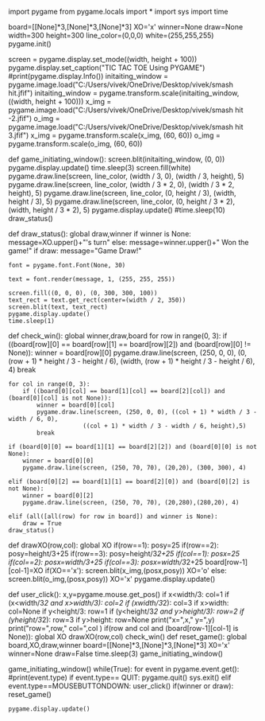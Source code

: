 import pygame
from pygame.locals import *
import sys
import time


board=[[None]*3,[None]*3,[None]*3]
XO='x'
winner=None
draw=None
width=300
height=300
line_color=(0,0,0)
white=(255,255,255)
pygame.init()

screen = pygame.display.set_mode((width, height + 100))
pygame.display.set_caption("TIC TAC TOE Using PYGAME")
#print(pygame.display.Info())
initaiting_window = pygame.image.load("C:/Users/vivek/OneDrive/Desktop/vivek/smash hit.jfif")
initaiting_window = pygame.transform.scale(initaiting_window, ((width, height + 100)))
x_img = pygame.image.load("C:/Users/vivek/OneDrive/Desktop/vivek/smash hit -2.jfif")
o_img = pygame.image.load("C:/Users/vivek/OneDrive/Desktop/vivek/smash hit 3.jfif")
x_img = pygame.transform.scale(x_img, (60, 60))
o_img = pygame.transform.scale(o_img, (60, 60))

def game_initiating_window():
    screen.blit(initaiting_window, (0, 0))
    pygame.display.update()
    time.sleep(3)
    screen.fill(white)
    pygame.draw.line(screen, line_color, (width / 3, 0), (width / 3, height), 5)
    pygame.draw.line(screen, line_color, (width / 3 * 2, 0), (width / 3 * 2, height), 5)
    pygame.draw.line(screen, line_color, (0, height / 3), (width, height / 3), 5)
    pygame.draw.line(screen, line_color, (0, height / 3 * 2), (width, height / 3 * 2), 5)
    pygame.display.update()
    #time.sleep(10)
    draw_status()

def draw_status():
    global draw,winner
    if winner is None:
        message=XO.upper()+"'s turn"
    else:
        message=winner.upper()+"  Won the game!"
    if draw:
        message="Game Draw!"

    font = pygame.font.Font(None, 30)

    text = font.render(message, 1, (255, 255, 255))

    screen.fill((0, 0, 0), (0, 300, 300, 100))
    text_rect = text.get_rect(center=(width / 2, 350))
    screen.blit(text, text_rect)
    pygame.display.update()
    time.sleep(1)


def check_win():
    global winner,draw,board
    for row in range(0, 3):
        if ((board[row][0] == board[row][1] == board[row][2]) and (board[row][0] != None)):
            winner = board[row][0]
            pygame.draw.line(screen, (250, 0, 0),
                         (0, (row + 1) * height / 3 - height / 6),
                         (width, (row + 1) * height / 3 - height / 6),
                         4)
            break

    for col in range(0, 3):
        if ((board[0][col] == board[1][col] == board[2][col]) and (board[0][col] is not None)):
            winner = board[0][col]
            pygame.draw.line(screen, (250, 0, 0), ((col + 1) * width / 3 - width / 6, 0),
                         ((col + 1) * width / 3 - width / 6, height),5)
            break

    if (board[0][0] == board[1][1] == board[2][2]) and (board[0][0] is not None):
        winner = board[0][0]
        pygame.draw.line(screen, (250, 70, 70), (20,20), (300, 300), 4)

    elif (board[0][2] == board[1][1] == board[2][0]) and (board[0][2] is not None):
        winner = board[0][2]
        pygame.draw.line(screen, (250, 70, 70), (20,280),(280,20), 4)

    elif (all([all(row) for row in board]) and winner is None):
        draw = True
    draw_status()

def drawXO(row,col):
    global XO
    if(row==1):
        posy=25
    if(row==2):
        posy=height/3+25
    if(row==3):
        posy=height/3*2+25
    if(col==1):
        posx=25
    if(col==2):
        posx=width/3+25
    if(col==3):
        posx=width/3*2+25
    board[row-1][col-1]=XO
    if(XO=='x'):
        screen.blit(x_img,(posx,posy))
        XO='o'
    else:
        screen.blit(o_img,(posx,posy))
        XO='x'
    pygame.display.update()



def user_click():
    x,y=pygame.mouse.get_pos()
    if x<width/3:
        col=1
    if (x<width/3*2 and x>width/3):
        col=2
    if (x<width and x>width/3*2):
        col=3
    if x>width:
        col=None
    if y<height/3:
        row=1
    if (y<height/3*2 and y>height/3):
        row=2
    if (y<height and y>height/3*2):
        row=3
    if y>height:
        row=None
    print("x=",x," y=",y)
    print("row=",row," col=",col )
    if(row and col and (board[row-1][col-1] is None)):
        global XO
        drawXO(row,col)
        check_win()
def reset_game():
    global board,XO,draw,winner
    board=[[None]*3,[None]*3,[None]*3]
    X0='x'
    winner=None
    draw=False
    time.sleep(3)
    game_initiating_window()



game_initiating_window()
while(True):
    for event in pygame.event.get():
        #print(event.type)
        if event.type== QUIT:
            pygame.quit()
            sys.exit()
        elif event.type==MOUSEBUTTONDOWN:
            user_click()
            if(winner or draw):
                reset_game()

    pygame.display.update()

